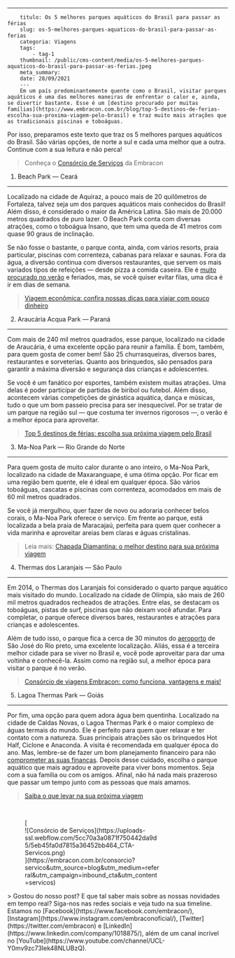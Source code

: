 ---
        titulo: Os 5 melhores parques aquáticos do Brasil para passar as férias
        slug: os-5-melhores-parques-aquaticos-do-brasil-para-passar-as-ferias
        categoria: Viagens
        tags:
            - tag-1
        thumbnail: /public/cms-content/media/os-5-melhores-parques-aquaticos-do-brasil-para-passar-as-ferias.jpeg
        meta_summary: 
        date: 28/09/2021
        ---
        Em um país predominantemente quente como o Brasil, visitar parques aquáticos é uma das melhores maneiras de enfrentar o calor e, ainda, se divertir bastante. Esse é um [destino procurado por muitas famílias](https://www.embracon.com.br/blog/top-5-destinos-de-ferias-escolha-sua-proxima-viagem-pelo-brasil) e traz muito mais atrações que as tradicionais piscinas e toboáguas.

Por isso, preparamos este texto que traz os 5 melhores parques aquáticos do Brasil. São várias opções, de norte a sul e cada uma melhor que a outra. Continue com a sua leitura e não perca!

> Conheça o [Consórcio de Serviços](https://www.embracon.com.br/consorcio-servicos) da Embracon

1. Beach Park — Ceará
---------------------

Localizado na cidade de Aquiraz, a pouco mais de 20 quilômetros de Fortaleza, talvez seja um dos parques aquáticos mais conhecidos do Brasil! Além disso, é considerado o maior da América Latina. São mais de 20.000 metros quadrados de puro lazer. O Beach Park conta com diversas atrações, como o toboágua Insano, que tem uma queda de 41 metros com quase 90 graus de inclinação.

Se não fosse o bastante, o parque conta, ainda, com vários resorts, praia particular, piscinas com correnteza, cabanas para relaxar e saunas. Fora da água, a diversão continua com diversos restaurantes, que servem os mais variados tipos de refeições — desde pizza a comida caseira. Ele é [muito procurado no verão](https://www.embracon.com.br/blog/5-lugares-para-conhecer-no-verao) e feriados, mas, se você quiser evitar filas, uma dica é ir em dias de semana.

> [Viagem econômica: confira nossas dicas para viajar com pouco dinheiro](https://www.embracon.com.br/blog/viagem-economica-confira-nossas-dicas-para-viajar-com-pouco-dinheiro)

2. Araucária Acqua Park — Paraná
--------------------------------

Com mais de 240 mil metros quadrados, esse parque, localizado na cidade de Araucária, é uma excelente opção para reunir a família. É bom, também, para quem gosta de comer bem! São 25 churrasqueiras, diversos bares, restaurantes e sorveterias. Quanto aos brinquedos, são pensados para garantir a máxima diversão e segurança das crianças e adolescentes.

Se você é um fanático por esportes, também existem muitas atrações. Uma delas é poder participar de partidas de biribol ou futebol. Além disso, acontecem várias competições de ginástica aquática, dança e músicas, tudo o que um bom passeio precisa para ser inesquecível. Por se tratar de um parque na região sul — que costuma ter invernos rigorosos —, o verão é a melhor época para aproveitar.

> [Top 5 destinos de férias: escolha sua próxima viagem pelo Brasil](https://www.embracon.com.br/blog/top-5-destinos-de-ferias-escolha-sua-proxima-viagem-pelo-brasil)

3. Ma-Noa Park — Rio Grande do Norte
------------------------------------

Para quem gosta de muito calor durante o ano inteiro, o Ma-Noa Park, localizado na cidade de Maxaranguape, é uma ótima opção. Por ficar em uma região bem quente, ele é ideal em qualquer época. São vários toboáguas, cascatas e piscinas com correnteza, acomodados em mais de 60 mil metros quadrados.

Se você já mergulhou, quer fazer de novo ou adoraria conhecer belos corais, o Ma-Noa Park oferece o serviço. Em frente ao parque, está localizada a bela praia de Maracajaú, perfeita para quem quer conhecer a vida marinha e aproveitar areias bem claras e águas cristalinas.

> Leia mais: [Chapada Diamantina: o melhor destino para sua próxima viagem](https://www.embracon.com.br/blog/chapada-diamantina-por-que-esse-e-o-melhor-destino-para-sua-proxima-viagem)

4. Thermas dos Laranjais — São Paulo
------------------------------------

Em 2014, o Thermas dos Laranjais foi considerado o quarto parque aquático mais visitado do mundo. Localizado na cidade de Olímpia, são mais de 260 mil metros quadrados recheados de atrações. Entre elas, se destacam os toboáguas, pistas de surf, piscinas que não deixam você afundar. Para completar, o parque oferece diversos bares, restaurantes e atrações para crianças e adolescentes.

Além de tudo isso, o parque fica a cerca de 30 minutos do [aeroporto](https://www.embracon.com.br/blog/4-dicas-na-hora-de-comprar-passagens-aereas) de São José do Rio preto, uma excelente localização. Aliás, essa é a terceira melhor cidade para se viver no Brasil e, você pode aproveitar para dar uma voltinha e conhecê-la. Assim como na região sul, a melhor época para visitar o parque é no verão.

> [Consórcio de viagens Embracon: como funciona, vantagens e mais!](https://www.embracon.com.br/blog/consorcio-de-viagens-embracon-vantagens)

5. Lagoa Thermas Park — Goiás
-----------------------------

Por fim, uma opção para quem adora água bem quentinha. Localizado na cidade de Caldas Novas, o Lagoa Thermas Park é o maior complexo de águas termais do mundo. Ele é perfeito para quem quer relaxar e ter contato com a natureza. Suas principais atrações são os brinquedos Hot Half, Ciclone e Anaconda. A visita é recomendada em qualquer época do ano. Mas, lembre-se de fazer um bom planejamento financeiro para não [comprometer as suas finanças](https://www.embracon.com.br/blog/planeje-sua-vida-financeira-e-fique-sempre-no-azul). Depois desse cuidado, escolha o parque aquático que mais agradou e aproveite para viver bons momentos. Seja com a sua família ou com os amigos. Afinal, não há nada mais prazeroso que passar um tempo junto com as pessoas que mais amamos.

> [Saiba o que levar na sua próxima viagem](https://www.embracon.com.br/blog/saiba-o-que-levar-na-sua-proxima-viagem)

‍

<figure class="w-richtext-figure-type-image w-richtext-align-center" style="max-width:310px">[<div>![Consórcio de Serviços](https://uploads-ssl.webflow.com/5cc70a3a0871f750442da9d5/5eb45fa0d7815a36452bb464_CTA-Servicos.png)</div>](https://embracon.com.br/consorcio?servico&utm_source=blog&utm_medium=referral&utm_campaign=inbound_cta&utm_content=servicos)</figure>> Gostou do nosso post? E que tal saber mais sobre as nossas novidades em tempo real? Siga-nos nas redes sociais e veja tudo na sua timeline. Estamos no [Facebook](https://www.facebook.com/embracon/), [Instagram](https://www.instagram.com/embraconoficial/), [Twitter](https://twitter.com/embracon) e [LinkedIn](https://www.linkedin.com/company/1018875/), além de um canal incrível no [YouTube](https://www.youtube.com/channel/UCL-Y0mv9zc73Iek48NLUBzQ).
        